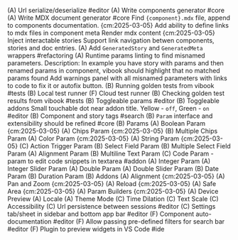 
(A) Url serialize/deserialize #editor
(A) Write components generator #core
(A) Write MDX document generator #core
  Find `{component}.mdx` file, append to components documentation. {cm:2025-03-05}
  Add ability to define links to mdx files in component meta
  Render mdx content {cm:2025-03-05}
  Inject interactable stories
  Support link navigation betwen components, stories and doc entries.
(A) Add `GeneratedStory` and `GeneratedMeta` wrappers #refactoring
(A) Runtime params linting to find misnamed parameters. 
  Description: In example you have story with params and then renamed params in component, vibook should highlight that no matched params found
  Add warnings panel with all misnamed parameters with links to code to fix it or autofix button.
(B) Running golden tests from vibook #tests
  (B) Local test runner
  (F) Cloud test runner
(B) Checking golden test results from vibook #tests
(B) Toggleable params #editor
(B) Toggleable addons Small touchable dot near addon title. Yellow - `off`, Green - `on` #editor
(B) Component and story tags #search
(B) `Param` interface and extensibility should be refined #core
(B) Params
  (A) Boolean Param {cm:2025-03-05}
  (A) Chips Param {cm:2025-03-05}
  (B) Multiple Chips Param
  (A) Color Param {cm:2025-03-05}
  (A) String Param {cm:2025-03-05}
  (C) Action Trigger Param
  (B) Select Field Param
  (B) Multiple Select Field Param
  (A) Alignment Param
  (B) Multiline Text Param
  (C) Code Param - param to edit code snippets in textarea #addon
  (A) Integer Param
  (A) Integer Slider Param
  (A) Double Param
  (A) Double Slider Param
  (B) Date Param
  (B) Duration Param
(B) Addons
  (A) Alignment {cm:2025-03-05}
  (A) Pan and Zoom {cm:2025-03-05}
  (A) Reload {cm:2025-03-05}
  (A) Safe Area {cm:2025-03-05}
  (A) Param Builders {cm:2025-03-05}
  (A) Device Preview
  (A) Locale
  (A) Theme Mode
  (C) Time Dilation
  (C) Text Scale
  (C) Accessibility
(C) Url persistence between sessions #editor
(C) Settings tab/sheet in sidebar and bottom app bar #editor
(F) Component auto-documentation #editor
(F) Allow passing pre-defined filters for search bar #editor
(F) Plugin to preview widgets in VS Code #ide
